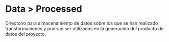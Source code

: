 # Data > Processed

Directorio para almacenamiento de datos sobre los que se han realizado transformaciones y podrían ser utilizados en la generación del producto de datos del proyecto.
